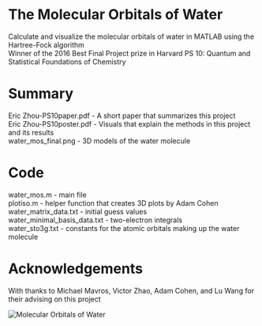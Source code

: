 # The Molecular Orbitals of Water
Calculate and visualize the molecular orbitals of water in MATLAB using the Hartree-Fock algorithm <br/>
Winner of the 2016 Best Final Project prize in Harvard PS 10: Quantum and Statistical Foundations of Chemistry

 # Summary
 Eric Zhou-PS10paper.pdf - A short paper that summarizes this project <br/>
 Eric Zhou-PS10poster.pdf - Visuals that explain the methods in this project and its results <br/>
 water_mos_final.png - 3D models of the water molecule
 
 # Code
 water_mos.m - main file <br/>
 plotiso.m - helper function that creates 3D plots by Adam Cohen <br/>
 water_matrix_data.txt - initial guess values <br/>
 water_minimal_basis_data.txt - two-electron integrals <br/>
 water_sto3g.txt - constants for the atomic orbitals making up the water molecule <br/>
 
 # Acknowledgements
 With thanks to Michael Mavros, Victor Zhao, Adam Cohen, and Lu Wang for their advising on this project

![Molecular Orbitals of Water](https://github.com/eric-zhizu/water-molecule-orbitals/blob/master/water_mos_final.png)
